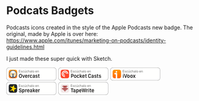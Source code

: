 # Podcats Badgets

Podcasts icons created in the style of the Apple Podcasts new badge. The original, made by Apple is over here: https://www.apple.com/itunes/marketing-on-podcasts/identity-guidelines.html

I just made these super quick with Sketch. 

![Overcast](https://raw.githubusercontent.com/barredo/podcasts_badges/master/overcast_es.png "Overcast")
![Pocket Casts](https://raw.githubusercontent.com/barredo/podcasts_badges/master/pocketcasts_es.png "Pocket Casts")
![iVoox](https://raw.githubusercontent.com/barredo/podcasts_badges/master/ivoox_es.png "iVoox")
![Spreaker](https://raw.githubusercontent.com/barredo/podcasts_badges/master/spreaker_es.png "Spreaker")
![TapeWrite](https://raw.githubusercontent.com/barredo/podcasts_badges/master/tapewrite_es.png "TapeWrite")
